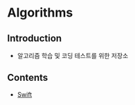 # Algorithms

## Introduction

* 알고리즘 학습 및 코딩 테스트를 위한 저장소

## Contents

* [Swift](https://github.com/DongHyeonDev/Algorithms/tree/main/Swift)
